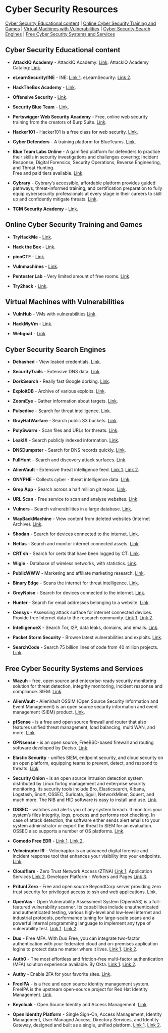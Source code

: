 # **Cyber Security Resources**

[Cyber Security Educational content](#cyber-security-educational-content) | 
[Online Cyber Security Training and Games](#online-cyber-security-training-and-games) | 
[Virtual Machines with Vulnerabilities](#virtual-machines-with-vulnerabilities) | 
[Cyber Security Search Engines](#cyber-security-search-engines) | 
[Free Cyber Security Systems and Services](#free-cyber-security-systems-and-services)

## **Cyber Security Educational content**

* **AttackIQ Academy** - 
AttackIQ Academy: [Link](https://academy.attackiq.com/ "AttackIQ Academy"). 
AttackIQ Academy Catalog: [Link](https://academy.attackiq.com/catalog?labels=%5B%5D&page=1&values=%5B%5D "AttackIQ Academy Catalog").

* **eLearnSecurity/INE** - 
INE: [Link 1](https://ine.com/ "INE"). 
eLearnSecurity: [Link 2](https://elearnsecurity.com "eLearnSecurity").

* **HackTheBox Academy** - 
[Link](https://academy.hackthebox.com/ "HackTheBox Academy").

* **Offensive Security** - 
[Link](https://www.offensive-security.com/ "Offensive Security").

* **Security Blue Team** - 
[Link](https://securityblue.team/ "Security Blue Team").

* **Portswigger Web Security Academy** - Free, online web security training from the creators of Burp Suite.
[Link](https://portswigger.net/web-security "Portswigger Web Security Academy").

* **Hacker101** - Hacker101 is a free class for web security.
[Link](https://www.hacker101.com/ "Hacker101").

* **Cyber Defenders** - A training platform for  BlueTeams.
[Link](https://cyberdefenders.org/ "Cyber Defenders").

* **Blue Team Labs Online** - 
A gamified platform for defenders to practice their skills in security investigations and challenges covering; Incident Response, Digital Forensics, Security Operations, Reverse Engineering, and Threat Hunting.  
Free and paid tiers available.
[Link](https://blueteamlabs.online/ "Blue Team Labs Online").

* **Cybrary** - 
Cybrary’s accessible, affordable platform provides guided pathways, threat-informed training, and certification preparation to fully equip cybersecurity professionals at every stage in their careers to skill up and confidently mitigate threats.
[Link](https://www.cybrary.it/ "Cybrary").

* **TCM Security Academy** - 
[Link](https://academy.tcm-sec.com/ "TCM Security Academy").


## **Online Cyber Security Training and Games**

* **TryHackMe** - 
[Link](https://tryhackme.com/ "TryHackMe").

* **Hack the Box** - 
[Link](https://www.hackthebox.com/ "Hack the Box").

* **picoCTF** - 
[Link](https://picoctf.org/ "picoCTF").

* **Vulnmachines** - 
[Link](https://www.vulnmachines.com/ "Vulnmachines").

* **Pentester Lab** - Very limited amount of free rooms.
[Link](https://pentesterlab.com/ "Pentester Lab").

* **Try2hack** - 
[Link](https://try2hack.me/ "Try2hack").


## **Virtual Machines with Vulnerabilities**

* **VulnHub** - VMs with vulnerabilities
[Link](https://www.vulnhub.com/ "VulnHub").

* **HackMyVm** - 
[Link](https://hackmyvm.eu/ "Hack My VM").

* **Webgoat** - 
[Link](https://owasp.org/www-project-webgoat/ "Webgoat by OWASP").

## **Cyber Security Search Engines**

* **Dehashed** - View leaked credentials. 
[Link](https://www.dehashed.com/ "Dehashed").

* **SecurityTrails** - Extensive DNS data. 
[Link](https://securitytrails.com/ "SecurityTrails").

* **DorkSearch** - Really fast Google dorking. 
[Link](https://dorksearch.com/ "DorkSearch").

* **ExploitDB** - Archive of various exploits. 
[Link](https://www.exploit-db.com/ "ExploitDB").

* **ZoomEye** - Gather information about targets. 
[Link](https://www.zoomeye.org/ "ZoomEye").

* **Pulsedive** - Search for threat intelligence. 
[Link](https://pulsedive.com/ "Pulsedive").

* **GrayHatWarfare** - Search public S3 buckets. 
[Link](https://buckets.grayhatwarfare.com/ "GrayHatWarfare").

* **PolySwarm** - Scan files and URLs for threats. 
[Link](https://polyswarm.io/ "PolySwarm").

* **LeakIX** - Search publicly indexed information. 
[Link](https://leakix.net/ "LeakIX").

* **DNSDumpster** - Search for DNS records quickly. 
[Link](https://dnsdumpster.com/ "DNSDumpster").

* **FullHunt** - Search and discovery attack surfaces. 
[Link](https://fullhunt.io/ "FullHunt").

* **AlienVault** - Extensive threat intelligence feed. 
[Link 1](https://otx.alienvault.com/ "AlienVault - 1").
[Link 2](https://otx.alienvault.com/browse/global/pulses?include_inactive=0&sort=-modified&page=1&limit=10 "AlienVault - 2").

* **ONYPHE** - Collects cyber - threat intelligence data.
[Link](https://www.onyphe.io/ "ONYPHE").

* **Grep App** - Search across a half million git repos.
[Link](https://grep.app/ "Grep App").

* **URL Scan** - Free service to scan and analyse websites.
[Link](https://urlscan.io/ "URL Scan").

* **Vulners** - Search vulnerabilities in a large database. 
[Link](https://vulners.com/ "Vulners").

* **WayBackMachine** - View content from deleted websites (Internet Archive).
[Link](https://archive.org/web/  "WayBackMachine").

* **Shodan** - Search for devices connected to the internet.
[Link](https://www.shodan.io/  "Shodan").

* **Netlas** - Search and monitor internet connected assets. 
[Link](https://netlas.io/  "Netlas").

* **CRT sh** - Search for certs that have been logged by CT.
[Link](https://crt.sh/  "CRT sh").

* **Wigle** - Database of wireless networks, with statistics. 
[Link](https://www.wigle.net/  "Wigle").

* **PublicWWW** - Marketing and affiliate marketing research.
[Link](https://publicwww.com/  "PublicWWW").

* **Binary Edge** - Scans the internet for threat intelligence. 
[Link](https://www.binaryedge.io/  "Binary Edge").

* **GreyNoise** - Search for devices connected to the internet.
[Link](https://www.greynoise.io/  "GreyNoise").

* **Hunter** - Search for email addresses belonging to a website. 
[Link](https://hunter.io/  "Hunter").

* **Censys** - Assessing attack surface for internet connected devices.
Provide free Internet data to the research community. 
[Link 1](https://search.censys.io/  "Search Censys").
[Link 2](https://censys.io/  "Censys").

* **IntelligenceX** - Search Tor, I2P, data leaks, domains, and emails. 
[Link](https://intelx.io/ "IntelligenceX").

* **Packet Storm Security** - Browse latest vulnerabilities and exploits. 
[Link](https://packetstormsecurity.com/ "Packet Storm Security").

* **SearchCode** - Search 75 billion lines of code from 40 million projects.
[Link](https://searchcode.com/ "SearchCode").

## **Free Cyber Security Systems and Services**

* **Wazuh** - free, open source and enterprise-ready security monitoring solution for threat detection, integrity monitoring, incident response and compliance. SIEM. 
[Link](https://wazuh.com/ "Wazuh").

* **AlienVault** - AlienVault OSSIM (Open Source Security Information and Event Management) is an open source security information and event management (SIEM) product.
[Link](https://cybersecurity.att.com/products/ossim/compare "AlienVault").

* **pfSense** - is a free and open source firewall and router that also features unified threat management, load balancing, multi WAN, and more.
[Link](https://www.pfsense.org/ "pfSense").

* **OPNsense** - is an open source, FreeBSD-based firewall and routing software developed by Deciso.
[Link](https://opnsense.org/  "OPNsense").

* **Elastic Security** -  unifies SIEM, endpoint security, and cloud security on an open platform, equipping teams to prevent, detect, and respond to threats.
[Link](https://www.elastic.co/security "Elastic Security").

* **Security Onion** - is an open source intrusion detection system distributed by Linux forlog management and enterprise security monitoring. Its security tools include Bro, Elasticsearch, Kibana, Logstash, Snort, OSSEC, Suricata, Sguil, NetworkMiner, Squert, and much more. The NIB and HID software is easy to install and use.
[Link](https://SecurityOnion.net "Security Onion").

* **OSSEC** - watches and alerts you of any system breach. It monitors your system’s files integrity, logs, process and performs root checking. In case of attack detection, the software either sends alert emails to your system administrator or export the threat to SIEM for an evaluation. OSSEC also supports a number of OS platforms.
[Link](https://www.ossec.net/ "OSSEC").

* **Comodo Free EDR** - 
[Link 1](https://www.comodo.com/free-edr/ "Free EDR").
[Link 2](https://github.com/ComodoSecurity/openedr "OpenEDR").

* **Velociraptor IR** - Velociraptor is an advanced digital forensic and incident response tool that enhances your visibility into your endpoints.
[Link](https://docs.velociraptor.app/ "Velociraptor").

* **Cloudflare** - 
Zero Trust Network Access (ZTNA)
[Link 1](https://www.cloudflare.com/plans/zero-trust-services/#overview "ZTNA").
Application Services
[Link 2](https://www.cloudflare.com/plans/ "Application Services").
Developer Platform - Workers and Pages
[Link 3](https://www.cloudflare.com/plans/developer-platform/#overview "Dev Platform").

* **Pritunl Zero** - Free and open source BeyondCorp server providing zero trust security for privileged access to ssh and web applications.
[Link](https://zero.pritunl.com/ "Pritunl").

* **OpenVas** - Open Vulnerability Assessment System (OpenVAS) is a full-featured vulnerability scanner. Its capabilities include unauthenticated and authenticated testing, various high-level and low-level internet and industrial protocols, performance tuning for large-scale scans and a powerful internal programming language to implement any type of vulnerability test.
[Link 1](https://www.openvas.org/ "OpenVas").
[Link 2](https://greenbone.github.io/docs/latest/background.html#architecture "Greenbone").

* **Duo** - Free MFA. With Duo Free, you can integrate two-factor authentication with your federated cloud and on-premises application logins to protect data no matter where it lives.
[Link 1](https://duo.com/editions-and-pricing/duo-free "Duo Free").
[Link 2](https://duo.com/editions-and-pricing "Pricing").

* **Auth0** - The most effortless and friction-free multi-factor authentication (MFA) solution experience available. By Okta. 
[Link 1](https://auth0.com/multifactor-authentication "Auth0").
[Link 2](https://auth0.com/pricing "Pricing").

* **Authy** - Enable 2FA for your favorite sites. 
[Link](https://authy.com/ "Authy").

* **FreeIPA** - is a free and open source identity management system. FreeIPA is the upstream open-source project for Red Hat Identity Management. 
[Link](https://www.freeipa.org/page/Main_Page "FreeIPA").

* **Keycloak** - Open Source Identity and Access Management.
[Link](https://www.keycloak.org/ "Keycloak").

* **Open Identity Platform** - Single Sign-On, Access Management, Identity Management, User-Managed Access, Directory Services, and Identity Gateway, designed and built as a single, unified platform. 
[Link 1](https://www.openidentityplatform.org/ "Open Identity Platform").
[Link 2](https://github.com/OpenIdentityPlatform "Github Open Identity Platform").
